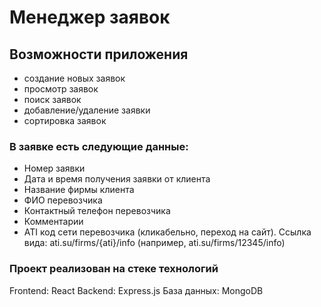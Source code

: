 # Менеджер заявок

## Возможности приложения

-   создание новых заявок
-   просмотр заявок
-   поиск заявок
-   добавление/удаление заявки
-   сортировка заявок

### В заявке есть следующие данные:

-   Номер заявки
-   Дата и время получения заявки от клиента
-   Название фирмы клиента
-   ФИО перевозчика
-   Контактный телефон перевозчика
-   Комментарии
-   ATI код сети перевозчика (кликабельно, переход на сайт). Ссылка вида: ati.su/firms/{ati}/info​ (например, ati.su/firms/12345/info​)

### Проект реализован на стеке технологий

Frontend:​ React
Backend: Express.js
База данных: MongoDB
